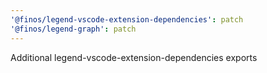 ```yaml
---
'@finos/legend-vscode-extension-dependencies': patch
'@finos/legend-graph': patch
---
```


Additional legend-vscode-extension-dependencies exports
